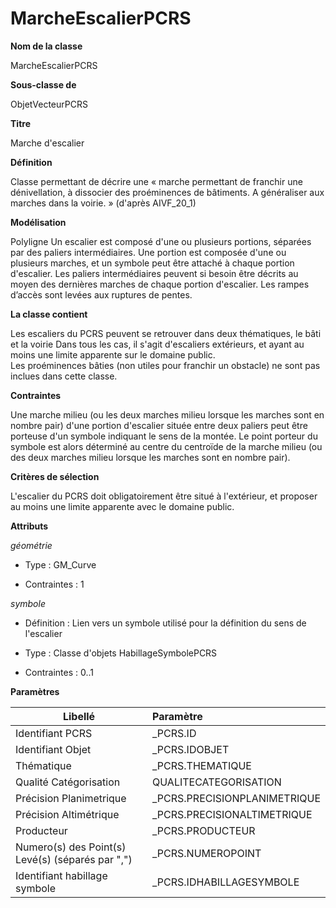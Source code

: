 # MarcheEscalierPCRS #



**Nom de la classe**

MarcheEscalierPCRS

**Sous-classe de**

ObjetVecteurPCRS

**Titre**

Marche d'escalier

**Définition**

Classe permettant de décrire une « marche permettant de franchir une dénivellation, à dissocier des proéminences de bâtiments. A généraliser aux marches dans la voirie. » (d'après AIVF_20_1)

**Modélisation**

Polyligne Un escalier est composé d'une ou plusieurs portions, séparées par des paliers intermédiaires. Une portion est composée d'une ou plusieurs marches, et un symbole peut être attaché à chaque portion d'escalier. Les paliers intermédiaires peuvent si besoin être décrits au moyen des dernières marches de chaque portion d'escalier.
Les rampes d’accès sont levées aux ruptures de pentes.  

**La classe contient**

Les escaliers du PCRS peuvent se retrouver dans deux thématiques, le bâti et la voirie Dans tous les cas, il s'agit d'escaliers extérieurs, et ayant au moins une limite apparente sur le domaine public.   
Les proéminences bâties (non utiles pour franchir un obstacle) ne sont pas inclues dans cette classe.

**Contraintes**

Une marche milieu (ou les deux marches milieu lorsque les marches sont en nombre pair) d'une portion d'escalier située entre deux paliers peut être porteuse d'un symbole indiquant le sens de la montée. Le point porteur du symbole est alors déterminé au centre du centroïde de la marche milieu (ou des deux marches milieu lorsque les marches sont en nombre pair).

**Critères de sélection**

L'escalier du PCRS doit obligatoirement être situé à l'extérieur, et proposer au moins une limite apparente avec le domaine public.

**Attributs**

*géométrie*

- Type : GM_Curve

- Contraintes : 1

*symbole*

- Définition : Lien vers un symbole utilisé pour la définition du sens de l'escalier

- Type : Classe d'objets HabillageSymbolePCRS

- Contraintes : 0..1

**Paramètres**

| Libellé | Paramètre |
| ---------|:-------------|
|Identifiant PCRS|_PCRS.ID|
|Identifiant Objet|_PCRS.IDOBJET|
|Thématique|_PCRS.THEMATIQUE|
|Qualité Catégorisation|QUALITECATEGORISATION|
|Précision Planimetrique|_PCRS.PRECISIONPLANIMETRIQUE|
|Précision Altimétrique|_PCRS.PRECISIONALTIMETRIQUE|
|Producteur|_PCRS.PRODUCTEUR|
|Numero(s) des Point(s) Levé(s) (séparés par ",")|_PCRS.NUMEROPOINT|
|Identifiant habillage symbole|_PCRS.IDHABILLAGESYMBOLE|
